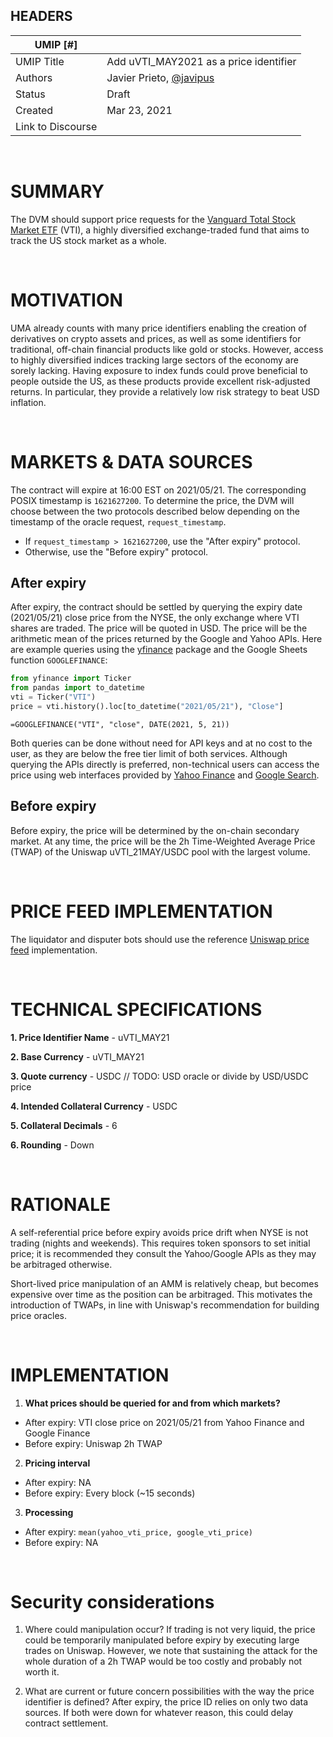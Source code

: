 ## HEADERS
| UMIP [#]     |                                                                                                                                  |
|------------|------------------------------------------------------------------------------------------------------------------------------------------|
| UMIP Title | Add uVTI_MAY2021 as a price identifier                                                                                                  |
| Authors    | Javier Prieto, [@javipus](github.com/javipus)
| Status      | Draft                                                                                                                                   |
| Created    | Mar 23, 2021 
| Link to Discourse    |                                                                               

<br>

# SUMMARY 

The DVM should support price requests for the [Vanguard Total Stock Market ETF](https://investor.vanguard.com/etf/profile/overview/vti) (VTI), a highly diversified exchange-traded fund that aims to track the US stock market as a whole.

<br>

# MOTIVATION

UMA already counts with many price identifiers enabling the creation of derivatives on crypto assets and prices, as well as some identifiers for traditional, off-chain financial products like gold or stocks. However, access to highly diversified indices tracking large sectors of the economy are sorely lacking. Having exposure to index funds could prove beneficial to people outside the US, as these products provide excellent risk-adjusted returns. In particular, they provide a relatively low risk strategy to beat USD inflation.

<br>

# MARKETS & DATA SOURCES

The contract will expire at 16:00 EST on 2021/05/21. The corresponding POSIX timestamp is `1621627200`. To determine the price, the DVM will choose between the two protocols described below depending on the timestamp of the oracle request, `request_timestamp`.

- If `request_timestamp > 1621627200`, use the "After expiry" protocol.
- Otherwise, use the "Before expiry" protocol.

## After expiry

After expiry, the contract should be settled by querying the expiry date (2021/05/21) close price from the NYSE, the only exchange where VTI shares are traded. The price will be quoted in USD. The price will be the arithmetic mean of the prices returned by the Google and Yahoo APIs. Here are example queries using the [yfinance](https://github.com/ranaroussi/yfinance) package and the Google Sheets function `GOOGLEFINANCE`:

```python
from yfinance import Ticker
from pandas import to_datetime
vti = Ticker("VTI")
price = vti.history().loc[to_datetime("2021/05/21"), "Close"]
```

```
=GOOGLEFINANCE("VTI", "close", DATE(2021, 5, 21))
```

Both queries can be done without need for API keys and at no cost to the user, as they are below the free tier limit of both services. Although querying the APIs directly is preferred, non-technical users can access the price using web interfaces provided by [Yahoo Finance](https://finance.yahoo.com/quote/VTI) and [Google Search](https://www.google.com/search?hl=en&q=%24vti).

## Before expiry

Before expiry, the price will be determined by the on-chain secondary market. At any time, the price will be the 2h Time-Weighted Average Price (TWAP) of the Uniswap uVTI_21MAY/USDC pool with the largest volume.

<br>

# PRICE FEED IMPLEMENTATION

The liquidator and disputer bots should use the reference [Uniswap price feed](https://github.com/UMAprotocol/protocol/blob/master/packages/financial-templates-lib/src/price-feed/UniswapPriceFeed.js) implementation.

<br>

# TECHNICAL SPECIFICATIONS

**1. Price Identifier Name** - uVTI_MAY21

**2. Base Currency** - uVTI_MAY21

**3. Quote currency** - USDC // TODO: USD oracle or divide by USD/USDC price

**4. Intended Collateral Currency** - USDC

**5. Collateral Decimals** - 6

**6. Rounding** - Down

<br>

# RATIONALE

A self-referential price before expiry avoids price drift when NYSE is not trading (nights and weekends). This requires token sponsors to set initial price; it is recommended they consult the Yahoo/Google APIs as they may be arbitraged otherwise.

Short-lived price manipulation of an AMM is relatively cheap, but becomes expensive over time as the position can be arbitraged. This motivates the introduction of TWAPs, in line with Uniswap's recommendation for building price oracles.

<br>

# IMPLEMENTATION

1. **What prices should be queried for and from which markets?**

  - After expiry: VTI close price on 2021/05/21 from Yahoo Finance and Google Finance
  - Before expiry: Uniswap 2h TWAP

2. **Pricing interval**

  - After expiry: NA
  - Before expiry: Every block (~15 seconds)

3. **Processing**
  
  - After expiry: `mean(yahoo_vti_price, google_vti_price)`
  - Before expiry: NA

<br>

# Security considerations

1. Where could manipulation occur?
If trading is not very liquid, the price could be temporarily manipulated before expiry by executing large trades on Uniswap. However, we note that sustaining the attack for the whole duration of a 2h TWAP would be too costly and probably not worth it.

2. What are current or future concern possibilities with the way the price identifier is defined?
After expiry, the price ID relies on only two data sources. If both were down for whatever reason, this could delay contract settlement.